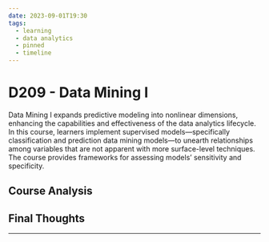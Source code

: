 ```yaml
---
date: 2023-09-01T19:30
tags:
  - learning
  - data analytics
  - pinned
  - timeline
---
```


# D209 - Data Mining I

Data Mining I expands predictive modeling into nonlinear dimensions, enhancing the capabilities and effectiveness of the data analytics lifecycle. 
In this course, learners implement supervised models—specifically classification and prediction data mining models—to unearth relationships among variables that are not apparent with more surface-level techniques. 
The course provides frameworks for assessing models’ sensitivity and specificity.

## Course Analysis



## Final Thoughts



<hr />
